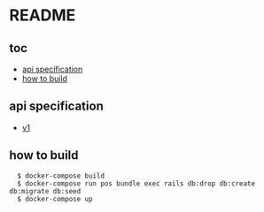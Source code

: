 # README

## toc
  * [api specification](#api-specification)
  * [how to build](#how-to-build)


## api specification
  * [v1](https://github.com/t-sweets/pos/wiki/v1)

## how to build
  ```shell
    $ docker-compose build
    $ docker-compose run pos bundle exec rails db:drop db:create db:migrate db:seed
    $ docker-compose up
  ```
